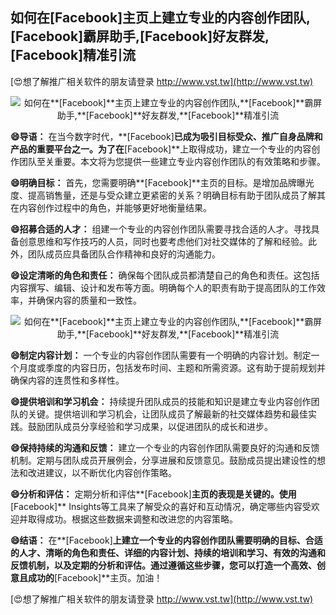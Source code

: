 ## **如何在**[Facebook]**主页上建立专业的内容创作团队,**[Facebook]**霸屏助手,**[Facebook]**好友群发,**[Facebook]**精准引流**

[😍想了解推广相关软件的朋友请登录 http://www.vst.tw](http://www.vst.tw)

 <center><img src="https://vst.tw/MP4/tuiguang/png/5.png" alt="如何在**[Facebook]**主页上建立专业的内容创作团队,**[Facebook]**霸屏助手,**[Facebook]**好友群发,**[Facebook]**精准引流"></center>

**😄导语：**
在当今数字时代，**[Facebook]**已成为吸引目标受众、推广自身品牌和产品的重要平台之一。为了在**[Facebook]**上取得成功，建立一个专业的内容创作团队至关重要。本文将为您提供一些建立专业内容创作团队的有效策略和步骤。

**😄明确目标：**
首先，您需要明确**[Facebook]**主页的目标。是增加品牌曝光度、提高销售量，还是与受众建立更紧密的关系？明确目标有助于团队成员了解其在内容创作过程中的角色，并能够更好地衡量结果。

**😄招募合适的人才：**
组建一个专业的内容创作团队需要寻找合适的人才。寻找具备创意思维和写作技巧的人员，同时也要考虑他们对社交媒体的了解和经验。此外，团队成员应具备团队合作精神和良好的沟通能力。

**😄设定清晰的角色和责任：**
确保每个团队成员都清楚自己的角色和责任。这包括内容撰写、编辑、设计和发布等方面。明确每个人的职责有助于提高团队的工作效率，并确保内容的质量和一致性。

 <center><img src="https://vst.tw/MP4/tuiguang/png/4.png" alt="如何在**[Facebook]**主页上建立专业的内容创作团队,**[Facebook]**霸屏助手,**[Facebook]**好友群发,**[Facebook]**精准引流"></center>

**😄制定内容计划：**
一个专业的内容创作团队需要有一个明确的内容计划。制定一个月度或季度的内容日历，包括发布时间、主题和所需资源。这有助于提前规划并确保内容的连贯性和多样性。

**😄提供培训和学习机会：**
持续提升团队成员的技能和知识是建立专业内容创作团队的关键。提供培训和学习机会，让团队成员了解最新的社交媒体趋势和最佳实践。鼓励团队成员分享经验和学习成果，以促进团队的成长和进步。

**😄保持持续的沟通和反馈：**
建立一个专业的内容创作团队需要良好的沟通和反馈机制。定期与团队成员开展例会，分享进展和反馈意见。鼓励成员提出建设性的想法和改进建议，以不断优化内容创作策略。

**😄分析和评估：**
定期分析和评估**[Facebook]**主页的表现是关键的。使用**[Facebook]** Insights等工具来了解受众的喜好和互动情况，确定哪些内容受欢迎并取得成功。根据这些数据来调整和改进您的内容策略。

**😄结语：**
在**[Facebook]**上建立一个专业的内容创作团队需要明确的目标、合适的人才、清晰的角色和责任、详细的内容计划、持续的培训和学习、有效的沟通和反馈机制，以及定期的分析和评估。通过遵循这些步骤，您可以打造一个高效、创意且成功的**[Facebook]**主页。加油！

[😍想了解推广相关软件的朋友请登录 http://www.vst.tw](http://www.vst.tw)




